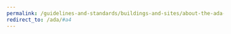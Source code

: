 ```yaml
---
permalink: /guidelines-and-standards/buildings-and-sites/about-the-ada-standards/ada-standards/chapter-4-accessible-routes
redirect_to: /ada/#a4
---
```

